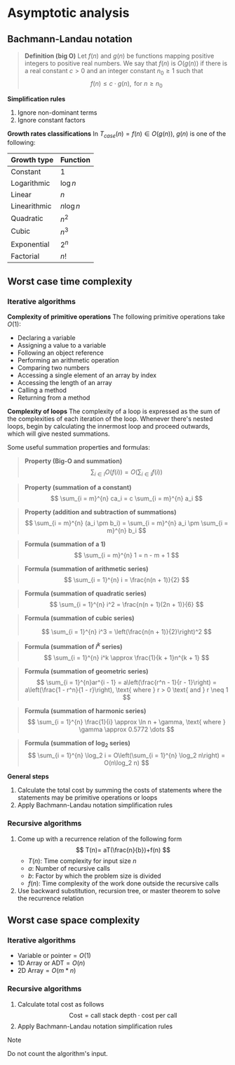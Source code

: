 #  Asymptotic analysis

## Bachmann-Landau notation

> **Definition (big O)**
> Let $f(n)$ and $g(n)$ be functions mapping positive integers to positive real numbers.
> We say that $f(n)$ is $O(g(n))$ if there is a real constant $c \gt 0$ and an integer constant
> $n_0 \ge 1$ such that
> $$
f(n) \leq c \cdot g(n), \text{ for } n \geq n_0
$$

**Simplification rules**
1. Ignore non-dominant terms
2. Ignore constant factors

**Growth rates classifications**
In $T_{case}(n) = f(n) \in O(g(n))$, $g(n)$ is one of the following:

| Growth type  | Function   |
| ------------ | ---------- |
| Constant     | $1$        |
| Logarithmic  | $\log n$   |
| Linear       | $n$        |
| Linearithmic | $n \log n$ |
| Quadratic    | $n^2$      |
| Cubic        | $n^3$      |
| Exponential  | $2^n$      |
| Factorial    | $n!$       |

## Worst case time complexity 

### Iterative algorithms

**Complexity of primitive operations**
The following primitive operations take $O(1)$:
- Declaring a variable
- Assigning a value to a variable
- Following an object reference
- Performing an arithmetic operation
- Comparing two numbers
- Accessing a single element of an array by index
- Accessing the length of an array
- Calling a method
- Returning from a method

**Complexity of loops**
The complexity of a loop is expressed as the sum of the complexities of each iteration of the loop. Whenever there's nested loops, begin by calculating the innermost loop and proceed outwards, which will give nested summations. 

Some useful summation properties and formulas:

> **Property (Big-O and summation)**
> $$
\sum_{i \in I} O(f(i)) = O\left(\sum_{i \in I} f(i)\right)
$$

> **Property (summation of a constant)**
> $$
\sum_{i = m}^{n} ca_i = c \sum_{i = m}^{n} a_i
$$
>

> **Property (addition and subtraction of summations)**
> $$
\sum_{i = m}^{n} (a_i \pm b_i) = \sum_{i = m}^{n} a_i \pm \sum_{i = m}^{n} b_i
$$

> **Formula (summation of a $1$)**
> $$
\sum_{i = m}^{n} 1 = n - m + 1
$$
>

> **Formula (summation of arithmetic series)**
> $$
\sum_{i = 1}^{n} i = \frac{n(n + 1)}{2}
$$

> **Formula (summation of quadratic series)**
> $$
\sum_{i = 1}^{n} i^2 = \frac{n(n + 1)(2n + 1)}{6}
$$

> **Formula (summation of cubic series)**
>
> $$
\sum_{i = 1}^{n} i^3 = \left(\frac{n(n + 1)}{2}\right)^2
$$

> **Formula (summation of $i^k$ series)**
> $$
\sum_{i = 1}^{n} i^k \approx \frac{1}{k + 1}n^{k + 1}
$$

> **Formula (summation of geometric series)**
> $$
\sum_{i = 1}^{n}ar^{i - 1} = a\left(\frac{r^n - 1}{r - 1}\right) = a\left(\frac{1 - r^n}{1 - r}\right), \text{ where } r > 0 \text{ and } r \neq 1
$$

> **Formula (summation of harmonic series)**
> $$
\sum_{i = 1}^{n} \frac{1}{i} \approx \ln n + \gamma, \text{ where } \gamma \approx 0.5772 \dots
$$

> **Formula (summation of $\log_2$ series)**
> $$
\sum_{i = 1}^{n} \log_2 i = O\left(\sum_{i = 1}^{n} \log_2 n\right) = O(n\log_2 n)
$$

**General steps**
1. Calculate the total cost by summing the costs of statements where the statements may be primitive operations or loops
2. Apply Bachmann-Landau notation simplification rules

### Recursive algorithms

1. Come up with a recurrence relation of the following form
 $$
T(n)= aT(\frac{n}{b})+f(n)
$$
   - $T(n)$: Time complexity for input size $n$
   - $a$: Number of recursive calls
   - $b$: Factor by which the problem size is divided
   - $f(n)$: Time complexity of the work done outside the recursive calls
2. Use backward substitution, recursion tree, or master theorem to solve the recurrence relation

## Worst case space complexity

### Iterative algorithms

- $\text{Variable or pointer} = O(1)$
- $\text{1D Array or ADT} = O(n)$
- $\text{2D Array} = O(m * n)$

### Recursive algorithms

1. Calculate total cost as follows
$$
\text{Cost} = \text{call stack depth} \cdot \text{cost per call}
$$
2. Apply Bachmann-Landau notation simplification rules

> [!note]
> Do not count the algorithm's input.

